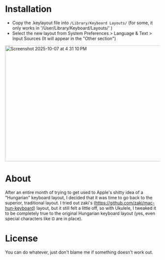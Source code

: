 # Installation

- Copy the .keylayout file into `/Library/Keyboard Layouts/` (for some, it only works in '/User/Library/Keyboard/Layouts/' ) 
- Select the new layout from System Preferences > Language & Text > Input Sources (It will appear in the "Other section")
<img width="548" height="376" alt="Screenshot 2025-10-07 at 4 31 10 PM" src="https://github.com/user-attachments/assets/3e421036-4391-46cd-8fb1-446272d2cf7d" />



# About

After an entire month of trying to get used to Apple's shitty idea of a "Hungarian" keyboard layout,
I decided that it was time to go back to the superior, traditional layout. 
I tried out zaki's (https://github.com/zaki/mac-hun-keyboard) layout, but it still felt a little off, 
so with Ukulele, I tweaked it to be completely true to the original Hungarian keyboard layout 
(yes, even special characters like ¤ are in place).

# License

You can do whatever, just don't blame me if something doesn't work out.  
